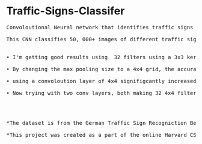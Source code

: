 # Traffic-Signs-Classifer
<pre>
Convoloutional Neural network that identifies traffic signs using TensorFlow and OpenCV

This CNN classifies 50, 000+ images of different traffic signs. I am using OpenCV to process the images and then using a nerual network created with TensorFlow for classification. Running this program gives an accuracy of around ~95%. This neural net uses two convoloutional layers (32 filters, 3x3 kernal), two max-pooling layers (2x2), and a hidden layer with 256 neurons with a 50% dropout rate. Below is some of my notes from my testing of this CNN.


• I'm getting good results using  32 filters using a 3x3 kernal, max pooling with a 2x2 layer and  a  hidden layer with 128 neutrons. Accuracy around ~85%

• By changing the max pooling size to a 4x4 grid, the accuracy went way down, to a final accuracy of 0.7468. I'm assuming the images are too small to use 4x4 pooling effectively

• using a convoloution layer of 4x4 signifigcantly increased the accuracy to 0.9579. Interestingly increasing  the hidden layers neurons to 248 with this  4x4 layer actually decreased accuracy slightly to 0.9341. Overfitting? 

• Now trying with two conv layers, both making 32 4x4 filters and two max pooling layers with a poolsize of 2x2, with a hidden layer of 256 neurons, gave me the best accuracy so far of 0.9596. The problem is this one was relatively slow, due to the hidden layer size.




*The dataset is from the German Traffic Sign Recogniction Benchmark (gtsrb). http://benchmark.ini.rub.de/?section=gtsrb&subsection=news

*This project was created as a part of the online Harvard CS50-AI Course. https://cs50.harvard.edu/ai/2020/
</pre>
